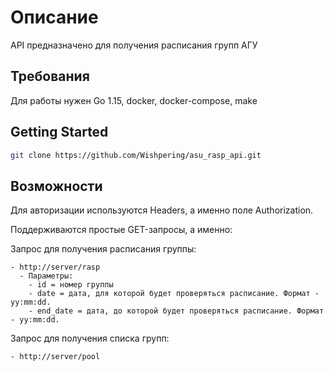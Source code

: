 # Описание

API предназначено для получения расписания групп АГУ

## Требования

Для работы нужен Go 1.15, docker, docker-compose, make

## Getting Started
```bash
git clone https://github.com/Wishpering/asu_rasp_api.git
```

## Возможности

Для авторизации используются Headers, а именно поле Authorization.

Поддерживаются простые GET-запросы, а именно:

Запрос для получения расписания группы:
```http
- http://server/rasp
  - Параметры:
    - id = номер группы
    - date = дата, для которой будет проверяться расписание. Формат - yy:mm:dd.
    - end_date = дата, до которой будет проверяться расписание. Формат - yy:mm:dd.
```

Запрос для получения списка групп:
```http
- http://server/pool
```
